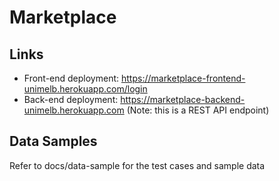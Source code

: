 # Marketplace

## Links
- Front-end deployment: https://marketplace-frontend-unimelb.herokuapp.com/login
- Back-end deployment: https://marketplace-backend-unimelb.herokuapp.com (Note: this is a REST API endpoint)

## Data Samples
Refer to docs/data-sample for the test cases and sample data